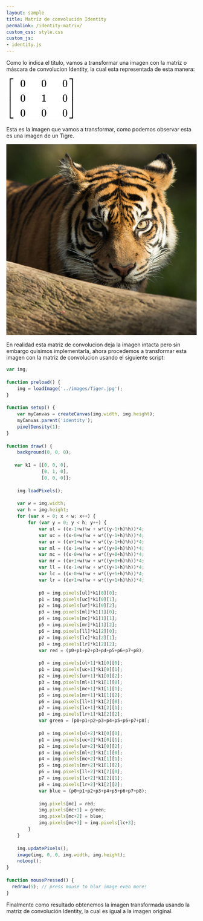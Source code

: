 ```yaml
---
layout: sample
title: Matríz de convolución Identity
permalink: /identity-matrix/
custom_css: style.css
custom_js:
- identity.js
---
```

Como lo indica el titulo, vamos a transformar una imagen con la matríz o máscara de convolucion Identity, la cual esta representada de esta manera:

<img src="../images/Identity-matrix.svg" alt="Identity Matrix" class="center-matrix">

Esta es la imagen que vamos a transformar, como podemos observar esta es una imagen de un Tigre.

<img src="../images/Tiger.jpg" alt="Tiger" class="center-image">

En realidad esta matriz de convolucion deja la imagen intacta  pero sin embargo quisimos implementarla, ahora procedemos a transformar esta imagen con la matriz de convolucion usando el siguiente script:

```js
var img;

function preload() {
    img = loadImage('../images/Tiger.jpg');
}

function setup() {
    var myCanvas = createCanvas(img.width, img.height);
    myCanvas.parent('identity');
    pixelDensity(1);
}

function draw() {
    background(0, 0, 0);

   var k1 = [[0, 0, 0],
             [0, 1, 0],
             [0, 0, 0]];

    img.loadPixels();
    
    var w = img.width;
    var h = img.height;
    for (var x = 0; x < w; x++) {
        for (var y = 0; y < h; y++) {
            var ul = ((x-1+w)%w + w*((y-1+h)%h))*4; 
            var uc = ((x-0+w)%w + w*((y-1+h)%h))*4; 
            var ur = ((x+1+w)%w + w*((y-1+h)%h))*4; 
            var ml = ((x-1+w)%w + w*((y+0+h)%h))*4; 
            var mc = ((x-0+w)%w + w*((y+0+h)%h))*4; 
            var mr = ((x+1+w)%w + w*((y+0+h)%h))*4; 
            var ll = ((x-1+w)%w + w*((y+1+h)%h))*4; 
            var lc = ((x-0+w)%w + w*((y+1+h)%h))*4; 
            var lr = ((x+1+w)%w + w*((y+1+h)%h))*4; 
                
            p0 = img.pixels[ul]*k1[0][0]; 
            p1 = img.pixels[uc]*k1[0][1]; 
            p2 = img.pixels[ur]*k1[0][2]; 
            p3 = img.pixels[ml]*k1[1][0]; 
            p4 = img.pixels[mc]*k1[1][1]; 
            p5 = img.pixels[mr]*k1[1][2]; 
            p6 = img.pixels[ll]*k1[2][0]; 
            p7 = img.pixels[lc]*k1[2][1]; 
            p8 = img.pixels[lr]*k1[2][2]; 
            var red = (p0+p1+p2+p3+p4+p5+p6+p7+p8);
                
            p0 = img.pixels[ul+1]*k1[0][0]; 
            p1 = img.pixels[uc+1]*k1[0][1]; 
            p2 = img.pixels[ur+1]*k1[0][2]; 
            p3 = img.pixels[ml+1]*k1[1][0]; 
            p4 = img.pixels[mc+1]*k1[1][1]; 
            p5 = img.pixels[mr+1]*k1[1][2]; 
            p6 = img.pixels[ll+1]*k1[2][0]; 
            p7 = img.pixels[lc+1]*k1[2][1]; 
            p8 = img.pixels[lr+1]*k1[2][2]; 
            var green = (p0+p1+p2+p3+p4+p5+p6+p7+p8);
                
            p0 = img.pixels[ul+2]*k1[0][0]; 
            p1 = img.pixels[uc+2]*k1[0][1]; 
            p2 = img.pixels[ur+2]*k1[0][2]; 
            p3 = img.pixels[ml+2]*k1[1][0]; 
            p4 = img.pixels[mc+2]*k1[1][1]; 
            p5 = img.pixels[mr+2]*k1[1][2]; 
            p6 = img.pixels[ll+2]*k1[2][0]; 
            p7 = img.pixels[lc+2]*k1[2][1]; 
            p8 = img.pixels[lr+2]*k1[2][2]; 
            var blue = (p0+p1+p2+p3+p4+p5+p6+p7+p8);
                
            img.pixels[mc] = red;
            img.pixels[mc+1] = green;
            img.pixels[mc+2] = blue;
            img.pixels[mc+3] = img.pixels[lc+3];
        }
    }	
    
    img.updatePixels();
    image(img, 0, 0, img.width, img.height);
    noLoop(); 
}

function mousePressed() {
  redraw(5); // press mouse to blur image even more!
}
```
Finalmente como resultado obtenemos la imagen transformada usando la matriz de convolución Identity, la cual es igual a la imagen original.

<div class="sketch-matrix" id='identity'></div>